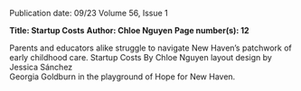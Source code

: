 Publication date: 09/23
Volume 56, Issue 1

**Title: Startup Costs**
**Author: Chloe Nguyen**
**Page number(s): 12**

Parents and educators alike struggle to navigate New 
Haven’s patchwork of early childhood care.
Startup Costs
By Chloe Nguyen
layout design by Jessica Sánchez	
Georgia Goldburn in the playground of 
Hope for New Haven.